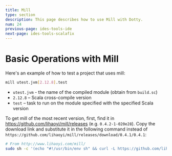 ```yaml
---
title: Mill
type: section
description: This page describes how to use Mill with Dotty.
num: 24
previous-page: ides-tools-ide
next-page: ides-tools-scalafix
---
```


# Basic Operations with Mill

Here's an example of how to test a project that uses mill:

```bash
mill utest.jvm[2.12.8].test
```

- `utest.jvm` - the name of the compiled module (obtain from `build.sc`)
- `2.12.8` – Scala cross-compile version
- `test` – task to run on the module specified with the specified Scala version

To get mill of the most recent version, first, find it in https://github.com/lihaoyi/mill/releases (e.g. `0.4.2-1-020e28`). Copy the download link and substitute it in the following command instead of `https://github.com/lihaoyi/mill/releases/download/0.4.1/0.4.1`:

```bash
# From http://www.lihaoyi.com/mill/
sudo sh -c '(echo "#!/usr/bin/env sh" && curl -L https://github.com/lihaoyi/mill/releases/download/0.4.1/0.4.1) > /usr/local/bin/mill && chmod +x /usr/local/bin/mill'
```